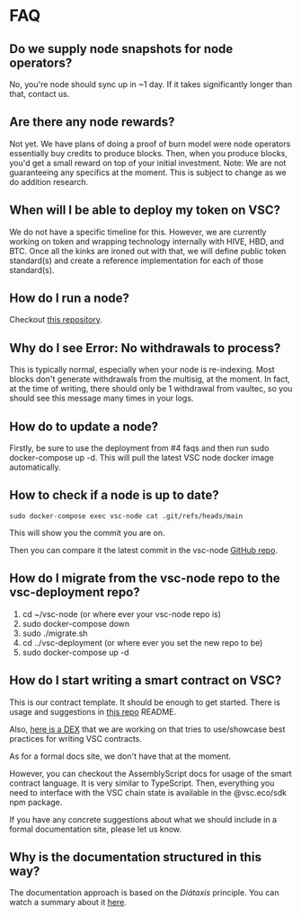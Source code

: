 # FAQ

## Do we supply node snapshots for node operators?

No, you're node should sync up in ~1 day. If it takes significantly longer than that, contact us.

## Are there any node rewards?

Not yet. We have plans of doing a proof of burn model were node operators essentially buy credits to produce blocks. Then, when you produce blocks, you'd get a small reward on top of your initial investment.
Note: We are not guaranteeing any specifics at the moment. This is subject to change as we do addition research.

## When will I be able to deploy my token on VSC?

We do not have a specific timeline for this.
However, we are currently working on token and wrapping technology internally with HIVE, HBD, and BTC. Once all the kinks are ironed out with that, we will define public token standard(s) and create a reference implementation for each of those standard(s).

## How do I run a node?

Checkout [this repository](https://github.com/vsc-eco/vsc-deployment).

## Why do I see Error: No withdrawals to process?

This is typically normal, especially when your node is re-indexing. Most blocks don't generate withdrawals from the multisig, at the moment. In fact, at the time of writing, there should only be 1 withdrawal from vaultec, so you should see this message many times in your logs.
 
## How do to update a node?

Firstly, be sure to use the deployment from #4 ⁠faqs⁠ and then run sudo docker-compose up -d. This will pull the latest VSC node docker image automatically.

## How to check if a node is up to date?

`sudo docker-compose exec vsc-node cat .git/refs/heads/main`

This will show you the commit you are on.

Then you can compare it the latest commit in the vsc-node [GitHub repo](https://github.com/vsc-eco/vsc-node/commits/main/).

## How do I migrate from the vsc-node repo to the vsc-deployment repo?

1) cd ~/vsc-node (or where ever your vsc-node repo is)
2) sudo docker-compose down
3) sudo ./migrate.sh
4) cd ../vsc-deployment (or where ever you set the new repo to be)
5) sudo docker-compose up -d

## How do I start writing a smart contract on VSC?

This is our contract template. It should be enough to get started. There is usage and suggestions in [this repo](https://github.com/vsc-eco/contract-template) README.

Also, [here is a DEX](https://github.com/vsc-eco/dex) that we are working on that tries to use/showcase best practices for writing VSC contracts.

As for a formal docs site, we don't have that at the moment.

However, you can checkout the AssemblyScript docs for usage of the smart contract language. It is very similar to TypeScript. Then, everything you need to interface with the VSC chain state is available in the @vsc.eco/sdk npm package.

If you have any concrete suggestions about what we should include in a formal documentation site, please let us know.

## Why is the documentation structured in this way?

The documentation approach is based on the _Diátaxis_ principle. You can watch a summary about it [here](https://www.youtube.com/watch?v=t4vKPhjcMZg).